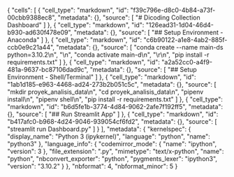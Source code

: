 {
 "cells": [
  {
   "cell_type": "markdown",
   "id": "f39c796e-d8c0-4b84-a73f-00cbb9388ec8",
   "metadata": {},
   "source": [
    "# Dicoding Collection Dashboard"
   ]
  },
  {
   "cell_type": "markdown",
   "id": "126ead31-1d04-46d4-b930-ad630f478e09",
   "metadata": {},
   "source": [
    "## Setup Environment - Anaconda"
   ]
  },
  {
   "cell_type": "markdown",
   "id": "c6b90122-a1e8-4ab2-885f-ccb0e9c21a44",
   "metadata": {},
   "source": [
    "conda create --name main-ds python=3.10.2\n",
    "\n",
    "conda activate main-d\n",
    "\r\n",
    "pip install -r requirements.txt"
   ]
  },
  {
   "cell_type": "markdown",
   "id": "a2a52cc0-a4f9-481a-9637-bc87106dad9c",
   "metadata": {},
   "source": [
    "## Setup Environment - Shell/Terminal"
   ]
  },
  {
   "cell_type": "markdown",
   "id": "1ab1d185-e963-4468-ad24-273b2b051c5c",
   "metadata": {},
   "source": [
    "mkdir proyek_analisis_data\n",
    "cd proyek_analisis_data\n",
    "pipenv install\n",
    "pipenv shell\n",
    "pip install -r requirements.txt"
   ]
  },
  {
   "cell_type": "markdown",
   "id": "b6d5fe1b-3774-4d84-9062-2afe7f192ff5",
   "metadata": {},
   "source": [
    "## Run Streamlit App"
   ]
  },
  {
   "cell_type": "markdown",
   "id": "b417afc0-b968-4d24-9046-939054cf6fd2",
   "metadata": {},
   "source": [
    "streamlit run Dashboard.py"
   ]
  }
 ],
 "metadata": {
  "kernelspec": {
   "display_name": "Python 3 (ipykernel)",
   "language": "python",
   "name": "python3"
  },
  "language_info": {
   "codemirror_mode": {
    "name": "ipython",
    "version": 3
   },
   "file_extension": ".py",
   "mimetype": "text/x-python",
   "name": "python",
   "nbconvert_exporter": "python",
   "pygments_lexer": "ipython3",
   "version": "3.10.2"
  }
 },
 "nbformat": 4,
 "nbformat_minor": 5
}
